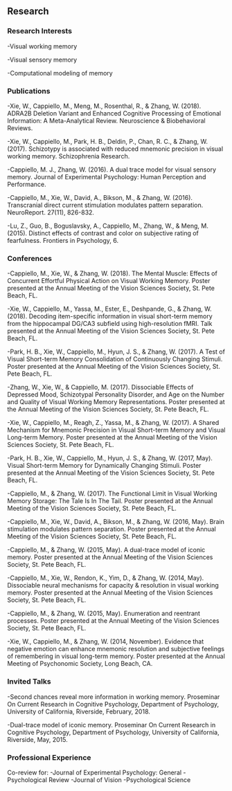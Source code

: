## Research

### Research Interests
-Visual working memory

-Visual sensory memory

-Computational modeling of memory

### Publications
-Xie, W., Cappiello, M., Meng, M., Rosenthal, R., & Zhang, W. (2018). ADRA2B Deletion Variant and Enhanced Cognitive Processing of Emotional Information: A Meta-Analytical Review. Neuroscience & Biobehavioral Reviews.

-Xie, W., Cappiello, M., Park, H. B., Deldin, P., Chan, R. C., & Zhang, W. (2017). Schizotypy is associated with reduced mnemonic precision in visual working memory. Schizophrenia Research.

-Cappiello, M. J., Zhang, W. (2016). A dual trace model for visual sensory memory. Journal of Experimental Psychology: Human Perception and Performance.

-Cappiello, M., Xie, W., David, A., Bikson, M., & Zhang, W. (2016). Transcranial direct current stimulation modulates pattern separation. NeuroReport. 27(11), 826-832.

-Lu, Z., Guo, B., Boguslavsky, A., Cappiello, M., Zhang, W., & Meng, M. (2015). Distinct effects of contrast and color on subjective rating of fearfulness. Frontiers in Psychology, 6.

### Conferences
-Cappiello, M., Xie, W., & Zhang, W. (2018). The Mental Muscle: Effects of Concurrent Effortful Physical Action on Visual Working Memory. Poster presented at the Annual Meeting of the Vision Sciences Society, St. Pete Beach, FL.

-Xie, W., Cappiello, M., Yassa, M., Ester, E., Deshpande, G., & Zhang, W. (2018). Decoding item-specific information in visual short-term memory from the hippocampal DG/CA3 subfield using high-resolution fMRI. Talk presented at the Annual Meeting of the Vision Sciences Society, St. Pete Beach, FL.

-Park, H. B., Xie, W., Cappiello, M., Hyun, J. S., & Zhang, W. (2017). A Test of Visual Short-term Memory Consolidation of Continuously Changing Stimuli. Poster presented at the Annual Meeting of the Vision Sciences Society, St. Pete Beach, FL.

-Zhang, W., Xie, W., & Cappiello, M. (2017). Dissociable Effects of Depressed Mood, Schizotypal Personality Disorder, and Age on the Number and Quality of Visual Working Memory Representations. Poster presented at the Annual Meeting of the Vision Sciences Society, St. Pete Beach, FL.

-Xie, W., Cappiello, M., Reagh, Z., Yassa, M., & Zhang, W. (2017). A Shared Mechanism for Mnemonic Precision in Visual Short-term Memory and Visual Long-term Memory. Poster presented at the Annual Meeting of the Vision Sciences Society, St. Pete Beach, FL.

-Park, H. B., Xie, W., Cappiello, M., Hyun, J. S., & Zhang, W. (2017, May). Visual Short-term Memory for Dynamically Changing Stimuli. Poster presented at the Annual Meeting of the Vision Sciences Society, St. Pete Beach, FL.

-Cappiello, M., & Zhang, W. (2017). The Functional Limit in Visual Working Memory Storage: The Tale Is In The Tail. Poster presented at the Annual Meeting of the Vision Sciences Society, St. Pete Beach, FL.

-Cappiello, M., Xie, W., David, A., Bikson, M., & Zhang, W. (2016, May). Brain stimulation modulates pattern separation. Poster presented at the Annual Meeting of the Vision Sciences Society, St. Pete Beach, FL.

-Cappiello, M., & Zhang, W. (2015, May). A dual-trace model of iconic memory. Poster presented at the Annual Meeting of the Vision Sciences Society, St. Pete Beach, FL.

-Cappiello, M., Xie, W., Rendon, K., Yim, D., & Zhang, W. (2014, May). Dissociable neural mechanisms for capacity & resolution in visual working memory. Poster presented at the Annual Meeting of the Vision Sciences Society, St. Pete Beach, FL.

-Cappiello, M., & Zhang, W. (2015, May). Enumeration and reentrant processes. Poster presented at the Annual Meeting of the Vision Sciences Society, St. Pete Beach, FL.

-Xie, W., Cappiello, M., & Zhang, W. (2014, November). Evidence that negative emotion can enhance mnemonic resolution and subjective feelings of remembering in visual long-term memory. Poster presented at the Annual Meeting of Psychonomic Society, Long Beach, CA.

### Invited Talks
-Second chances reveal more information in working memory. Proseminar On Current Research in Cognitive Psychology, Department of Psychology, University of California, Riverside, February, 2018.

-Dual-trace model of iconic memory. Proseminar On Current Research in Cognitive Psychology, Department of Psychology, University of California, Riverside, May, 2015.

### Professional Experience
Co-review for: 
-Journal of Experimental Psychology: General 
-Psychological Review
-Journal of Vision 
-Psychological Science

